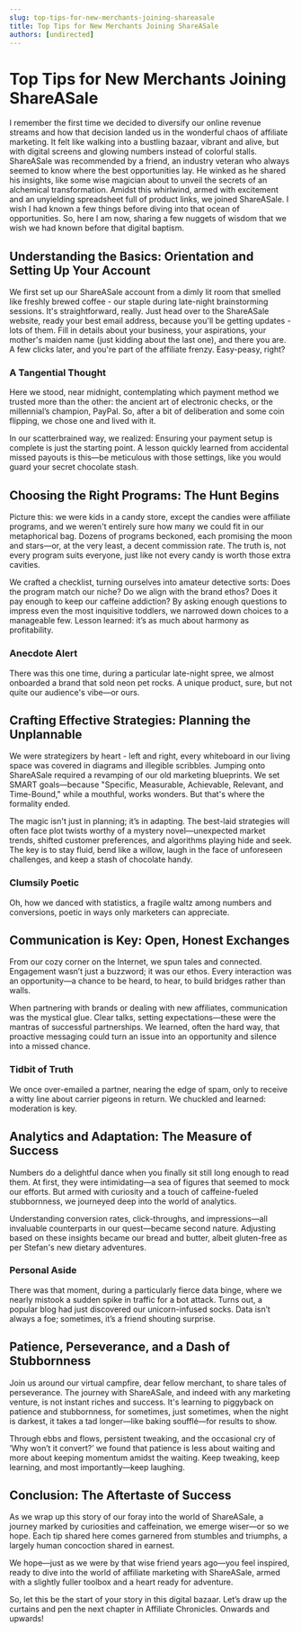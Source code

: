 ```yaml
---
slug: top-tips-for-new-merchants-joining-shareasale
title: Top Tips for New Merchants Joining ShareASale
authors: [undirected]
---
```



# Top Tips for New Merchants Joining ShareASale

I remember the first time we decided to diversify our online revenue streams and how that decision landed us in the wonderful chaos of affiliate marketing. It felt like walking into a bustling bazaar, vibrant and alive, but with digital screens and glowing numbers instead of colorful stalls. ShareASale was recommended by a friend, an industry veteran who always seemed to know where the best opportunities lay. He winked as he shared his insights, like some wise magician about to unveil the secrets of an alchemical transformation. Amidst this whirlwind, armed with excitement and an unyielding spreadsheet full of product links, we joined ShareASale. I wish I had known a few things before diving into that ocean of opportunities. So, here I am now, sharing a few nuggets of wisdom that we wish we had known before that digital baptism.

## Understanding the Basics: Orientation and Setting Up Your Account

We first set up our ShareASale account from a dimly lit room that smelled like freshly brewed coffee - our staple during late-night brainstorming sessions. It's straightforward, really. Just head over to the ShareASale website, ready your best email address, because you'll be getting updates - lots of them. Fill in details about your business, your aspirations, your mother's maiden name (just kidding about the last one), and there you are. A few clicks later, and you're part of the affiliate frenzy. Easy-peasy, right?

### A Tangential Thought ###
Here we stood, near midnight, contemplating which payment method we trusted more than the other: the ancient art of electronic checks, or the millennial’s champion, PayPal. So, after a bit of deliberation and some coin flipping, we chose one and lived with it. 

In our scatterbrained way, we realized: Ensuring your payment setup is complete is just the starting point. A lesson quickly learned from accidental missed payouts is this—be meticulous with those settings, like you would guard your secret chocolate stash.

## Choosing the Right Programs: The Hunt Begins

Picture this: we were kids in a candy store, except the candies were affiliate programs, and we weren't entirely sure how many we could fit in our metaphorical bag. Dozens of programs beckoned, each promising the moon and stars—or, at the very least, a decent commission rate. The truth is, not every program suits everyone, just like not every candy is worth those extra cavities.

We crafted a checklist, turning ourselves into amateur detective sorts: Does the program match our niche? Do we align with the brand ethos? Does it pay enough to keep our caffeine addiction? By asking enough questions to impress even the most inquisitive toddlers, we narrowed down choices to a manageable few. Lesson learned: it’s as much about harmony as profitability.

### Anecdote Alert ###
There was this one time, during a particular late-night spree, we almost onboarded a brand that sold neon pet rocks. A unique product, sure, but not quite our audience's vibe—or ours.

## Crafting Effective Strategies: Planning the Unplannable

We were strategizers by heart - left and right, every whiteboard in our living space was covered in diagrams and illegible scribbles. Jumping onto ShareASale required a revamping of our old marketing blueprints. We set SMART goals—because "Specific, Measurable, Achievable, Relevant, and Time-Bound," while a mouthful, works wonders. But that's where the formality ended.

The magic isn't just in planning; it’s in adapting. The best-laid strategies will often face plot twists worthy of a mystery novel—unexpected market trends, shifted customer preferences, and algorithms playing hide and seek. The key is to stay fluid, bend like a willow, laugh in the face of unforeseen challenges, and keep a stash of chocolate handy.

### Clumsily Poetic ###
Oh, how we danced with statistics, a fragile waltz among numbers and conversions, poetic in ways only marketers can appreciate.

## Communication is Key: Open, Honest Exchanges

From our cozy corner on the Internet, we spun tales and connected. Engagement wasn’t just a buzzword; it was our ethos. Every interaction was an opportunity—a chance to be heard, to hear, to build bridges rather than walls.

When partnering with brands or dealing with new affiliates, communication was the mystical glue. Clear talks, setting expectations—these were the mantras of successful partnerships. We learned, often the hard way, that proactive messaging could turn an issue into an opportunity and silence into a missed chance.

### Tidbit of Truth ###
We once over-emailed a partner, nearing the edge of spam, only to receive a witty line about carrier pigeons in return. We chuckled and learned: moderation is key.

## Analytics and Adaptation: The Measure of Success

Numbers do a delightful dance when you finally sit still long enough to read them. At first, they were intimidating—a sea of figures that seemed to mock our efforts. But armed with curiosity and a touch of caffeine-fueled stubbornness, we journeyed deep into the world of analytics.

Understanding conversion rates, click-throughs, and impressions—all invaluable counterparts in our quest—became second nature. Adjusting based on these insights became our bread and butter, albeit gluten-free as per Stefan's new dietary adventures.

### Personal Aside ###
There was that moment, during a particularly fierce data binge, where we nearly mistook a sudden spike in traffic for a bot attack. Turns out, a popular blog had just discovered our unicorn-infused socks. Data isn’t always a foe; sometimes, it’s a friend shouting surprise.

## Patience, Perseverance, and a Dash of Stubbornness

Join us around our virtual campfire, dear fellow merchant, to share tales of perseverance. The journey with ShareASale, and indeed with any marketing venture, is not instant riches and success. It's learning to piggyback on patience and stubbornness, for sometimes, just sometimes, when the night is darkest, it takes a tad longer—like baking soufflé—for results to show.

Through ebbs and flows, persistent tweaking, and the occasional cry of ‘Why won’t it convert?’ we found that patience is less about waiting and more about keeping momentum amidst the waiting. Keep tweaking, keep learning, and most importantly—keep laughing.

## Conclusion: The Aftertaste of Success

As we wrap up this story of our foray into the world of ShareASale, a journey marked by curiosities and caffeination, we emerge wiser—or so we hope. Each tip shared here comes garnered from stumbles and triumphs, a largely human concoction shared in earnest.

We hope—just as we were by that wise friend years ago—you feel inspired, ready to dive into the world of affiliate marketing with ShareASale, armed with a slightly fuller toolbox and a heart ready for adventure.

So, let this be the start of your story in this digital bazaar. Let’s draw up the curtains and pen the next chapter in Affiliate Chronicles. Onwards and upwards!
